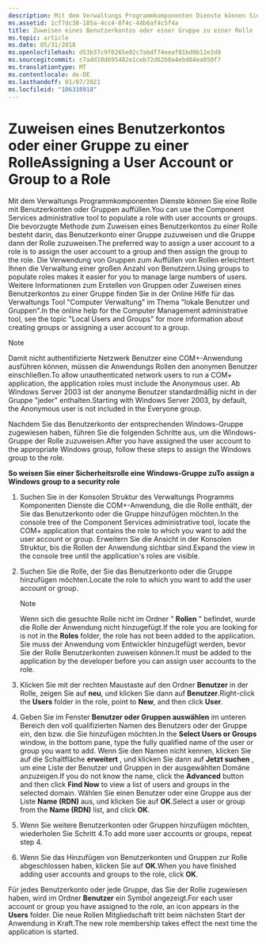 ```yaml
---
description: Mit dem Verwaltungs Programmkomponenten Dienste können Sie eine Rolle mit Benutzerkonten oder Gruppen auffüllen.
ms.assetid: 1cf7dc38-185a-4cc4-8f4c-44b6af4c5f4a
title: Zuweisen eines Benutzerkontos oder einer Gruppe zu einer Rolle
ms.topic: article
ms.date: 05/31/2018
ms.openlocfilehash: d53b37c9f0265e02c7abdf74eeaf81bd0b12e3d8
ms.sourcegitcommit: c7add10d695482e1ceb72d62b8a4ebd84ea050f7
ms.translationtype: MT
ms.contentlocale: de-DE
ms.lasthandoff: 01/07/2021
ms.locfileid: "106338918"
---
```

# <a name="assigning-a-user-account-or-group-to-a-role"></a><span data-ttu-id="51eb1-103">Zuweisen eines Benutzerkontos oder einer Gruppe zu einer Rolle</span><span class="sxs-lookup"><span data-stu-id="51eb1-103">Assigning a User Account or Group to a Role</span></span>

<span data-ttu-id="51eb1-104">Mit dem Verwaltungs Programmkomponenten Dienste können Sie eine Rolle mit Benutzerkonten oder Gruppen auffüllen.</span><span class="sxs-lookup"><span data-stu-id="51eb1-104">You can use the Component Services administrative tool to populate a role with user accounts or groups.</span></span> <span data-ttu-id="51eb1-105">Die bevorzugte Methode zum Zuweisen eines Benutzerkontos zu einer Rolle besteht darin, das Benutzerkonto einer Gruppe zuzuweisen und die Gruppe dann der Rolle zuzuweisen.</span><span class="sxs-lookup"><span data-stu-id="51eb1-105">The preferred way to assign a user account to a role is to assign the user account to a group and then assign the group to the role.</span></span> <span data-ttu-id="51eb1-106">Die Verwendung von Gruppen zum Auffüllen von Rollen erleichtert Ihnen die Verwaltung einer großen Anzahl von Benutzern.</span><span class="sxs-lookup"><span data-stu-id="51eb1-106">Using groups to populate roles makes it easier for you to manage large numbers of users.</span></span> <span data-ttu-id="51eb1-107">Weitere Informationen zum Erstellen von Gruppen oder Zuweisen eines Benutzerkontos zu einer Gruppe finden Sie in der Online Hilfe für das Verwaltungs Tool "Computer Verwaltung" im Thema "lokale Benutzer und Gruppen".</span><span class="sxs-lookup"><span data-stu-id="51eb1-107">In the online help for the Computer Management administrative tool, see the topic "Local Users and Groups" for more information about creating groups or assigning a user account to a group.</span></span>

> [!Note]  
> <span data-ttu-id="51eb1-108">Damit nicht authentifizierte Netzwerk Benutzer eine COM+-Anwendung ausführen können, müssen die Anwendungs Rollen den anonymen Benutzer einschließen.</span><span class="sxs-lookup"><span data-stu-id="51eb1-108">To allow unauthenticated network users to run a COM+ application, the application roles must include the Anonymous user.</span></span> <span data-ttu-id="51eb1-109">Ab Windows Server 2003 ist der anonyme Benutzer standardmäßig nicht in der Gruppe "jeder" enthalten.</span><span class="sxs-lookup"><span data-stu-id="51eb1-109">Starting with Windows Server 2003, by default, the Anonymous user is not included in the Everyone group.</span></span>

 

<span data-ttu-id="51eb1-110">Nachdem Sie das Benutzerkonto der entsprechenden Windows-Gruppe zugewiesen haben, führen Sie die folgenden Schritte aus, um die Windows-Gruppe der Rolle zuzuweisen.</span><span class="sxs-lookup"><span data-stu-id="51eb1-110">After you have assigned the user account to the appropriate Windows group, follow these steps to assign the Windows group to the role.</span></span>

<span data-ttu-id="51eb1-111">**So weisen Sie einer Sicherheitsrolle eine Windows-Gruppe zu**</span><span class="sxs-lookup"><span data-stu-id="51eb1-111">**To assign a Windows group to a security role**</span></span>

1.  <span data-ttu-id="51eb1-112">Suchen Sie in der Konsolen Struktur des Verwaltungs Programms Komponenten Dienste die COM+-Anwendung, die die Rolle enthält, der Sie das Benutzerkonto oder die Gruppe hinzufügen möchten.</span><span class="sxs-lookup"><span data-stu-id="51eb1-112">In the console tree of the Component Services administrative tool, locate the COM+ application that contains the role to which you want to add the user account or group.</span></span> <span data-ttu-id="51eb1-113">Erweitern Sie die Ansicht in der Konsolen Struktur, bis die Rollen der Anwendung sichtbar sind.</span><span class="sxs-lookup"><span data-stu-id="51eb1-113">Expand the view in the console tree until the application's roles are visible.</span></span>

2.  <span data-ttu-id="51eb1-114">Suchen Sie die Rolle, der Sie das Benutzerkonto oder die Gruppe hinzufügen möchten.</span><span class="sxs-lookup"><span data-stu-id="51eb1-114">Locate the role to which you want to add the user account or group.</span></span>

    > [!Note]  
    > <span data-ttu-id="51eb1-115">Wenn sich die gesuchte Rolle nicht im Ordner " **Rollen** " befindet, wurde die Rolle der Anwendung nicht hinzugefügt.</span><span class="sxs-lookup"><span data-stu-id="51eb1-115">If the role you are looking for is not in the **Roles** folder, the role has not been added to the application.</span></span> <span data-ttu-id="51eb1-116">Sie muss der Anwendung vom Entwickler hinzugefügt werden, bevor Sie der Rolle Benutzerkonten zuweisen können.</span><span class="sxs-lookup"><span data-stu-id="51eb1-116">It must be added to the application by the developer before you can assign user accounts to the role.</span></span>

     

3.  <span data-ttu-id="51eb1-117">Klicken Sie mit der rechten Maustaste auf den Ordner **Benutzer** in der Rolle, zeigen Sie auf **neu**, und klicken Sie dann auf **Benutzer**.</span><span class="sxs-lookup"><span data-stu-id="51eb1-117">Right-click the **Users** folder in the role, point to **New**, and then click **User**.</span></span>

4.  <span data-ttu-id="51eb1-118">Geben Sie im Fenster **Benutzer oder Gruppen auswählen** im unteren Bereich den voll qualifizierten Namen des Benutzers oder der Gruppe ein, den bzw. die Sie hinzufügen möchten.</span><span class="sxs-lookup"><span data-stu-id="51eb1-118">In the **Select Users or Groups** window, in the bottom pane, type the fully qualified name of the user or group you want to add.</span></span> <span data-ttu-id="51eb1-119">Wenn Sie den Namen nicht kennen, klicken Sie auf die Schaltfläche **erweitert** , und klicken Sie dann auf **Jetzt suchen** , um eine Liste der Benutzer und Gruppen in der ausgewählten Domäne anzuzeigen.</span><span class="sxs-lookup"><span data-stu-id="51eb1-119">If you do not know the name, click the **Advanced** button and then click **Find Now** to view a list of users and groups in the selected domain.</span></span> <span data-ttu-id="51eb1-120">Wählen Sie einen Benutzer oder eine Gruppe aus der Liste **Name (RDN)** aus, und klicken Sie auf **OK**.</span><span class="sxs-lookup"><span data-stu-id="51eb1-120">Select a user or group from the **Name (RDN)** list, and click **OK**.</span></span>

5.  <span data-ttu-id="51eb1-121">Wenn Sie weitere Benutzerkonten oder Gruppen hinzufügen möchten, wiederholen Sie Schritt 4.</span><span class="sxs-lookup"><span data-stu-id="51eb1-121">To add more user accounts or groups, repeat step 4.</span></span>

6.  <span data-ttu-id="51eb1-122">Wenn Sie das Hinzufügen von Benutzerkonten und Gruppen zur Rolle abgeschlossen haben, klicken Sie auf **OK**.</span><span class="sxs-lookup"><span data-stu-id="51eb1-122">When you have finished adding user accounts and groups to the role, click **OK**.</span></span>

<span data-ttu-id="51eb1-123">Für jedes Benutzerkonto oder jede Gruppe, das Sie der Rolle zugewiesen haben, wird im Ordner **Benutzer** ein Symbol angezeigt.</span><span class="sxs-lookup"><span data-stu-id="51eb1-123">For each user account or group you have assigned to the role, an icon appears in the **Users** folder.</span></span> <span data-ttu-id="51eb1-124">Die neue Rollen Mitgliedschaft tritt beim nächsten Start der Anwendung in Kraft.</span><span class="sxs-lookup"><span data-stu-id="51eb1-124">The new role membership takes effect the next time the application is started.</span></span>

 

 



